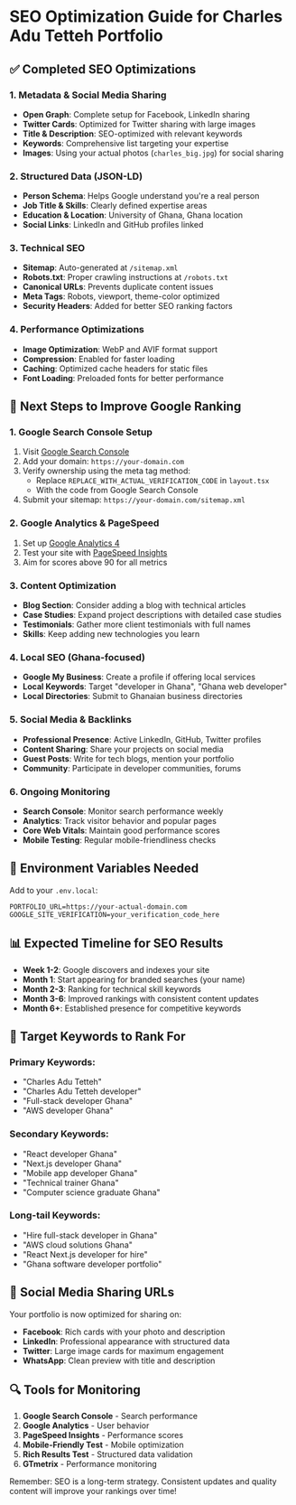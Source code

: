 # SEO Optimization Guide for Charles Adu Tetteh Portfolio

## ✅ Completed SEO Optimizations

### 1. Metadata & Social Media Sharing
- **Open Graph**: Complete setup for Facebook, LinkedIn sharing
- **Twitter Cards**: Optimized for Twitter sharing with large images
- **Title & Description**: SEO-optimized with relevant keywords
- **Keywords**: Comprehensive list targeting your expertise
- **Images**: Using your actual photos (`charles_big.jpg`) for social sharing

### 2. Structured Data (JSON-LD)
- **Person Schema**: Helps Google understand you're a real person
- **Job Title & Skills**: Clearly defined expertise areas
- **Education & Location**: University of Ghana, Ghana location
- **Social Links**: LinkedIn and GitHub profiles linked

### 3. Technical SEO
- **Sitemap**: Auto-generated at `/sitemap.xml`
- **Robots.txt**: Proper crawling instructions at `/robots.txt`
- **Canonical URLs**: Prevents duplicate content issues
- **Meta Tags**: Robots, viewport, theme-color optimized
- **Security Headers**: Added for better SEO ranking factors

### 4. Performance Optimizations
- **Image Optimization**: WebP and AVIF format support
- **Compression**: Enabled for faster loading
- **Caching**: Optimized cache headers for static files
- **Font Loading**: Preloaded fonts for better performance

## 🚀 Next Steps to Improve Google Ranking

### 1. Google Search Console Setup
1. Visit [Google Search Console](https://search.google.com/search-console)
2. Add your domain: `https://your-domain.com`
3. Verify ownership using the meta tag method:
   - Replace `REPLACE_WITH_ACTUAL_VERIFICATION_CODE` in `layout.tsx`
   - With the code from Google Search Console
4. Submit your sitemap: `https://your-domain.com/sitemap.xml`

### 2. Google Analytics & PageSpeed
1. Set up [Google Analytics 4](https://analytics.google.com)
2. Test your site with [PageSpeed Insights](https://pagespeed.web.dev)
3. Aim for scores above 90 for all metrics

### 3. Content Optimization
- **Blog Section**: Consider adding a blog with technical articles
- **Case Studies**: Expand project descriptions with detailed case studies
- **Testimonials**: Gather more client testimonials with full names
- **Skills**: Keep adding new technologies you learn

### 4. Local SEO (Ghana-focused)
- **Google My Business**: Create a profile if offering local services
- **Local Keywords**: Target "developer in Ghana", "Ghana web developer"
- **Local Directories**: Submit to Ghanaian business directories

### 5. Social Media & Backlinks
- **Professional Presence**: Active LinkedIn, GitHub, Twitter profiles
- **Content Sharing**: Share your projects on social media
- **Guest Posts**: Write for tech blogs, mention your portfolio
- **Community**: Participate in developer communities, forums

### 6. Ongoing Monitoring
- **Search Console**: Monitor search performance weekly
- **Analytics**: Track visitor behavior and popular pages
- **Core Web Vitals**: Maintain good performance scores
- **Mobile Testing**: Regular mobile-friendliness checks

## 🔧 Environment Variables Needed

Add to your `.env.local`:
```
PORTFOLIO_URL=https://your-actual-domain.com
GOOGLE_SITE_VERIFICATION=your_verification_code_here
```

## 📊 Expected Timeline for SEO Results

- **Week 1-2**: Google discovers and indexes your site
- **Month 1**: Start appearing for branded searches (your name)
- **Month 2-3**: Ranking for technical skill keywords
- **Month 3-6**: Improved rankings with consistent content updates
- **Month 6+**: Established presence for competitive keywords

## 🎯 Target Keywords to Rank For

### Primary Keywords:
- "Charles Adu Tetteh"
- "Charles Adu Tetteh developer"
- "Full-stack developer Ghana"
- "AWS developer Ghana"

### Secondary Keywords:
- "React developer Ghana"
- "Next.js developer Ghana"
- "Mobile app developer Ghana"
- "Technical trainer Ghana"
- "Computer science graduate Ghana"

### Long-tail Keywords:
- "Hire full-stack developer in Ghana"
- "AWS cloud solutions Ghana"
- "React Next.js developer for hire"
- "Ghana software developer portfolio"

## 📝 Social Media Sharing URLs

Your portfolio is now optimized for sharing on:
- **Facebook**: Rich cards with your photo and description
- **LinkedIn**: Professional appearance with structured data
- **Twitter**: Large image cards for maximum engagement
- **WhatsApp**: Clean preview with title and description

## 🔍 Tools for Monitoring

1. **Google Search Console** - Search performance
2. **Google Analytics** - User behavior
3. **PageSpeed Insights** - Performance scores
4. **Mobile-Friendly Test** - Mobile optimization
5. **Rich Results Test** - Structured data validation
6. **GTmetrix** - Performance monitoring

Remember: SEO is a long-term strategy. Consistent updates and quality content will improve your rankings over time!
